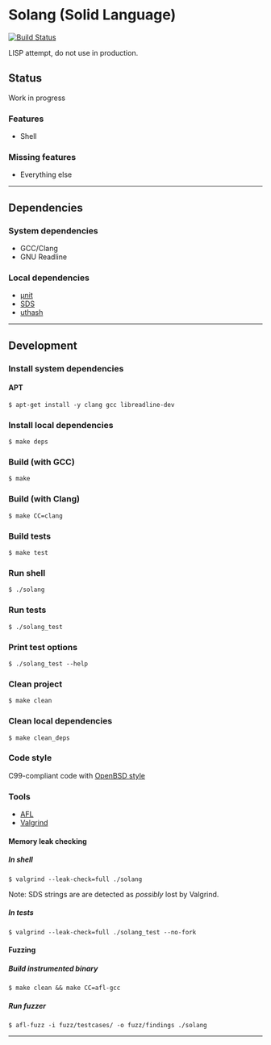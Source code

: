 # Solang (Solid Language)

[![Build Status](https://travis-ci.com/tkriik/solang.svg?branch=master)](https://travis-ci.com/tkriik/solang)

LISP attempt, do not use in production.

## Status

Work in progress

### Features

  - Shell

### Missing features

  - Everything else

--------------------------------------------------------------------------------

## Dependencies

### System dependencies

  - GCC/Clang
  - GNU Readline

### Local dependencies

  - [µnit](https://github.com/nemequ/munit)
  - [SDS](https://github.com/antirez/sds)
  - [uthash](https://troydhanson.github.io/uthash/)

--------------------------------------------------------------------------------

## Development

### Install system dependencies

#### APT

    $ apt-get install -y clang gcc libreadline-dev

### Install local dependencies

    $ make deps

### Build (with GCC)

    $ make

### Build (with Clang)

    $ make CC=clang

### Build tests

    $ make test

### Run shell

    $ ./solang

### Run tests

    $ ./solang_test

### Print test options

    $ ./solang_test --help

### Clean project

    $ make clean

### Clean local dependencies

    $ make clean_deps

### Code style

C99-compliant code with [OpenBSD style](https://man.openbsd.org/style)

### Tools

  - [AFL](http://lcamtuf.coredump.cx/afl/)
  - [Valgrind](http://valgrind.org/)

#### Memory leak checking

##### In shell

    $ valgrind --leak-check=full ./solang

Note: SDS strings are are detected as *possibly* lost by Valgrind.

##### In tests

    $ valgrind --leak-check=full ./solang_test --no-fork

#### Fuzzing

##### Build instrumented binary

    $ make clean && make CC=afl-gcc

##### Run fuzzer

    $ afl-fuzz -i fuzz/testcases/ -o fuzz/findings ./solang

--------------------------------------------------------------------------------
